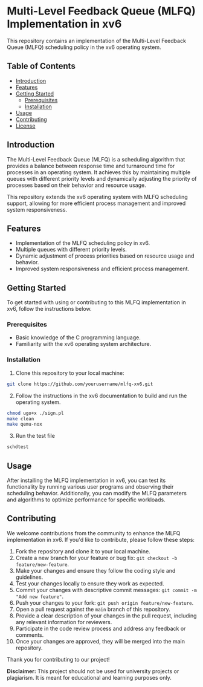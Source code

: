 # Multi-Level Feedback Queue (MLFQ) Implementation in xv6

This repository contains an implementation of the Multi-Level Feedback Queue (MLFQ) scheduling policy in the xv6 operating system.

## Table of Contents

- [Introduction](#introduction)
- [Features](#features)
- [Getting Started](#getting-started)
  - [Prerequisites](#prerequisites)
  - [Installation](#installation)
- [Usage](#usage)
- [Contributing](#contributing)
- [License](#license)

## Introduction

The Multi-Level Feedback Queue (MLFQ) is a scheduling algorithm that provides a balance between response time and turnaround time for processes in an operating system. It achieves this by maintaining multiple queues with different priority levels and dynamically adjusting the priority of processes based on their behavior and resource usage.

This repository extends the xv6 operating system with MLFQ scheduling support, allowing for more efficient process management and improved system responsiveness.

## Features

- Implementation of the MLFQ scheduling policy in xv6.
- Multiple queues with different priority levels.
- Dynamic adjustment of process priorities based on resource usage and behavior.
- Improved system responsiveness and efficient process management.

## Getting Started

To get started with using or contributing to this MLFQ implementation in xv6, follow the instructions below.

### Prerequisites

- Basic knowledge of the C programming language.
- Familiarity with the xv6 operating system architecture.

### Installation

1. Clone this repository to your local machine:

```bash
git clone https://github.com/yourusername/mlfq-xv6.git
```

2. Follow the instructions in the xv6 documentation to build and run the operating system.
```bash
chmod ugo+x ./sign.pl
make clean
make qemu-nox
```

3. Run the test file
```bash
schdtest
```

## Usage
After installing the MLFQ implementation in xv6, you can test its functionality by running various user programs and observing their scheduling behavior. Additionally, you can modify the MLFQ parameters and algorithms to optimize performance for specific workloads.

## Contributing

We welcome contributions from the community to enhance the MLFQ implementation in xv6. If you'd like to contribute, please follow these steps:

1. Fork the repository and clone it to your local machine.
2. Create a new branch for your feature or bug fix: `git checkout -b feature/new-feature`.
3. Make your changes and ensure they follow the coding style and guidelines.
4. Test your changes locally to ensure they work as expected.
5. Commit your changes with descriptive commit messages: `git commit -m "Add new feature"`.
6. Push your changes to your fork: `git push origin feature/new-feature`.
7. Open a pull request against the `main` branch of this repository.
8. Provide a clear description of your changes in the pull request, including any relevant information for reviewers.
9. Participate in the code review process and address any feedback or comments.
10. Once your changes are approved, they will be merged into the main repository.

Thank you for contributing to our project!

**Disclaimer:** This project should not be used for university projects or plagiarism. It is meant for educational and learning purposes only.
